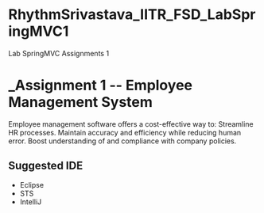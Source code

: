 # RhythmSrivastava_IITR_FSD_LabSpringMVC1

Lab SpringMVC Assignments 1

# _Assignment 1 -- Employee Management System

Employee management software offers a cost-effective way to: Streamline HR processes. Maintain accuracy and efficiency while reducing human error. Boost understanding of and compliance with company policies.

## Suggested IDE

- Eclipse
- STS
- IntelliJ